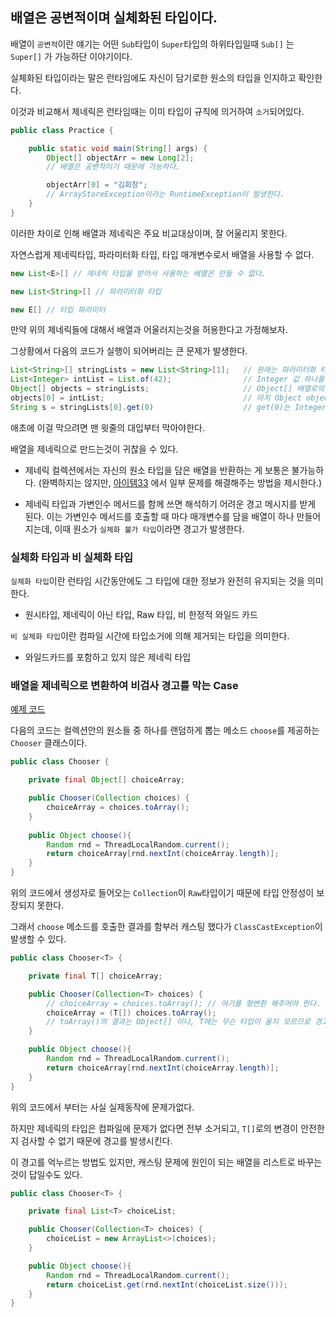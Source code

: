 ## 배열은 공변적이며 실체화된 타입이다.

배열이 `공변적`이란 얘기는 어떤 `Sub`타입이 `Super`타입의 하위타입일때 `Sub[]` 는 `Super[]` 가 가능하단 이야기이다.

실체화된 타입이라는 말은 런타임에도 자신이 담기로한 원소의 타입을 인지하고 확인한다.

이것과 비교해서 제네릭은 런타임때는 이미 타입이 규칙에 의거하여 `소거`되어있다.

```java
public class Practice {

    public static void main(String[] args) {
        Object[] objectArr = new Long[2];
        // 배열은 공변적이기 때문에 가능하다.

        objectArr[0] = "김회창";
        // ArrayStoreException이라는 RuntimeException이 발생한다.
    }
}
```

이러한 차이로 인해 배열과 제네릭은 주요 비교대상이며, 잘 어울리지 못한다.

자연스럽게 제네릭타입, 파라미터화 타입, 타입 매개변수로서 배열을 사용할 수 없다.

```java
new List<E>[] // 제네릭 타입을 받아서 사용하는 배열은 만들 수 없다.

new List<String>[] // 파라미터화 타입

new E[] // 타입 파라미터
```

만약 위의 제네릭들에 대해서 배열과 어울러지는것을 허용한다고 가정해보자.

그상황에서 다음의 코드가 실행이 되어버리는 큰 문제가 발생한다.

```java
List<String>[] stringLists = new List<String>[1];   // 원래는 파라미터화 타입에는 배열을 쓸수없지만 허용되었다고 가정
List<Integer> intList = List.of(42);                // Integer 값 하나를 담고있는 List<Integer> 객체하나 초기화
Object[] objects = stringLists;                     // Object[] 배열로의 공변 가능하다.
objects[0] = intList;                               // 마치 Object object = List<Integer>를 넣는것에서 List에는 제네릭이 소거되므로 문제없다.
String s = stringLists[0].get(0)                    // get(0)는 Integer 값이고, 컴파일러가 String으로 캐스팅필요성을 느껴 캐스팅함으로서 ClassCastException이 발생한다.
```
애초에 이걸 막으려면 맨 윗줄의 대입부터 막아야한다.

배열을 제네릭으로 만드는것이 귀찮을 수 있다.

- 제네릭 컬렉션에서는 자신의 원소 타입을 담은 배열을 반환하는 게 보통은 불가능하다. (완벽하지는 않지만, <a href="docs/item33.md">아이템33</a> 에서 일부 문제를 해결해주는 방법을 제시한다.)

- 제네릭 타입과 가변인수 메서드를 함께 쓰면 해석하기 어려운 경고 메시지를 받게 된다. 이는 가변인수 메서드를 호출할 때 마다 매개변수를 담을 배열이 하나 만들어지는데, 이때 원소가 `실체화 불가 타입`이라면 경고가 발생한다.

### 실체화 타입과 비 실체화 타입

`실체화 타입`이란 런타임 시간동안에도 그 타입에 대한 정보가 완전히 유지되는 것을 의미한다. 

- 원시타입, 제네릭이 아닌 타입, Raw 타입, 비 한정적 와일드 카드

`비 실체화 타입`이란 컴파일 시간에 타입소거에 의해 제거되는 타입을 의미한다. 

- 와일드카드를 포함하고 있지 않은 제네릭 타입

### 배열을 제네릭으로 변환하여 비검사 경고를 막는 Case

<a href="../src/item28">예제 코드</a>

다음의 코드는 컬렉션안의 원소들 중 하나를 랜덤하게 뽑는 메소드 `choose`를 제공하는 `Chooser` 클래스이다.

```java
public class Chooser {

    private final Object[] choiceArray;

    public Chooser(Collection choices) {
        choiceArray = choices.toArray();
    }
    
    public Object choose(){
        Random rnd = ThreadLocalRandom.current();
        return choiceArray[rnd.nextInt(choiceArray.length)];
    }
}
```

위의 코드에서 생성자로 들어오는 `Collection`이 `Raw`타입이기 때문에 타입 안정성이 보장되지 못한다.

그래서 `choose` 메소드를 호출한 결과를 함부러 캐스팅 했다가 `ClassCastException`이 발생할 수 있다.

```java
public class Chooser<T> {

    private final T[] choiceArray;

    public Chooser(Collection<T> choices) {
        // choiceArray = choices.toArray(); // 여기를 형변환 해주어야 한다.
        choiceArray = (T[]) choices.toArray();
        // toArray()의 결과는 Object[] 이나, T에는 무슨 타입이 올지 모르므로 경고를 띄우게 된다.
    }

    public Object choose(){
        Random rnd = ThreadLocalRandom.current();
        return choiceArray[rnd.nextInt(choiceArray.length)];
    }
}
```

위의 코드에서 부터는 사실 실제동작에 문제가없다.

하지만 제네릭의 타입은 컴파일에 문제가 없다면 전부 소거되고, `T[]`로의 변경이 안전한지 검사할 수 없기 때문에 경고를 발생시킨다.

이 경고를 억누르는 방법도 있지만, 캐스팅 문제에 원인이 되는 배열을 리스트로 바꾸는것이 답일수도 있다.

```java
public class Chooser<T> {

    private final List<T> choiceList;

    public Chooser(Collection<T> choices) {
        choiceList = new ArrayList<>(choices);
    }

    public Object choose(){
        Random rnd = ThreadLocalRandom.current();
        return choiceList.get(rnd.nextInt(choiceList.size()));
    }
}
```


